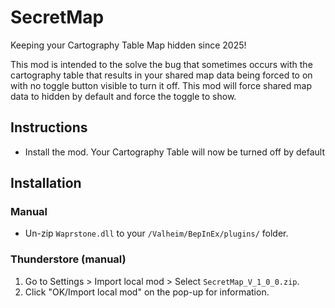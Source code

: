 # SecretMap

Keeping your Cartography Table Map hidden since 2025!

This mod is intended to the solve the bug that sometimes occurs with the cartography table
that results in your shared map data being forced to on with no toggle button visible to turn
it off.  This mod will force shared map data to hidden by default and force the toggle to show.

## Instructions

  * Install the mod.  Your Cartography Table will now be turned off by default

## Installation

### Manual

  * Un-zip `Waprstone.dll` to your `/Valheim/BepInEx/plugins/` folder.

### Thunderstore (manual)

  1. Go to Settings > Import local mod > Select `SecretMap_V_1_0_0.zip`.
  2. Click "OK/Import local mod" on the pop-up for information.